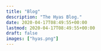 ```yaml
---
title: "Blog"
description: "The Hyas Blog."
date: 2020-04-17T08:49:55+00:00
lastmod: 2020-04-17T08:49:55+00:00
draft: false
images: ["hyas.png"]
---
```

